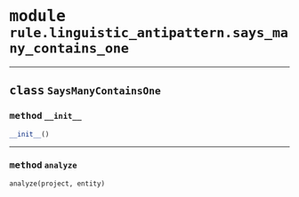 <!-- markdownlint-disable -->

# <kbd>module</kbd> `rule.linguistic_antipattern.says_many_contains_one`






---

## <kbd>class</kbd> `SaysManyContainsOne`




### <kbd>method</kbd> `__init__`

```python
__init__()
```








---

### <kbd>method</kbd> `analyze`

```python
analyze(project, entity)
```






